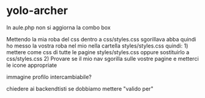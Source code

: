 yolo-archer
===========
In aule.php non si aggiorna la combo box

Mettendo la mia roba del css dentro a css/styles.css sgorillava abba quindi ho messo la vostra roba nel mio nella cartella styles/styles.css quindi: 1) mettere come css di tutte le pagine styles/styles.css oppure sostituirlo a css/styles.css 2) Provare se il mio nav sgorilla sulle vostre pagine e metterci le icone appropriate

immagine profilo intercambiabile?

chiedere ai backendtisti se dobbiamo mettere "valido per"
